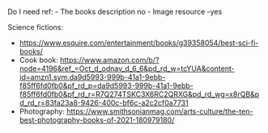 Do I need ref:
    - The books description no
    - Image resource -yes

Science fictions:

- https://www.esquire.com/entertainment/books/g39358054/best-sci-fi-books/
- Cook book: https://www.amazon.com/b/?node=4196&ref_=Oct_d_odnav_d_6_6&pd_rd_w=tcYUA&content-id=amzn1.sym.da9d5993-999b-41a1-9ebb-f85ff6fd0fb0&pf_rd_p=da9d5993-999b-41a1-9ebb-f85ff6fd0fb0&pf_rd_r=R7Q274TSKC3X6RC2QRXG&pd_rd_wg=x8rQB&pd_rd_r=83fa23a8-9426-400c-bf6c-a2c2cf0a7731
- Photography: https://www.smithsonianmag.com/arts-culture/the-ten-best-photography-books-of-2021-180979180/